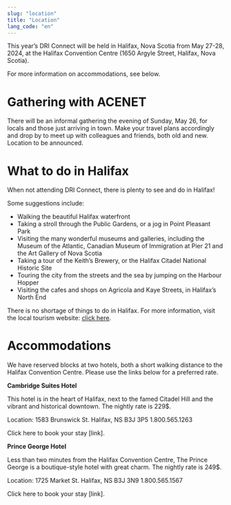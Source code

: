 ```yaml
---
slug: "location"
title: "Location"
lang_code: "en"
---
```


This year’s DRI Connect will be held in Halifax, Nova Scotia from May 27-28, 2024, at the Halifax Convention Centre (1650 Argyle Street, Halifax, Nova Scotia). 

For more information on accommodations, see below. 

# Gathering with ACENET

There will be an informal gathering the evening of Sunday, May 26, for locals and those just arriving in town. Make your travel plans accordingly and drop by to meet up with colleagues and friends, both old and new. Location to be announced. 

# What to do in Halifax 

When not attending DRI Connect, there is plenty to see and do in Halifax!  

Some suggestions include: 
* Walking the beautiful Halifax waterfront 
* Taking a stroll through the Public Gardens, or a jog in Point Pleasant Park 
* Visiting the many wonderful museums and galleries, including the Museum of the Atlantic, Canadian Museum of Immigration at Pier 21 and the Art Gallery of Nova Scotia 
* Taking a tour of the Keith’s Brewery, or the Halifax Citadel National Historic Site 
* Touring the city from the streets and the sea by jumping on the Harbour Hopper 
* Visiting the cafes and shops on Agricola and Kaye Streets, in Halifax’s North End 

There is no shortage of things to do in Halifax. For more information, visit the local tourism website: [click here](https://www.novascotia.com/trip-ideas/stories/perfect-one-three-day-halifax-itinerary). 

# Accommodations

We have reserved blocks at two hotels, both a short walking distance to the Halifax Convention Centre. Please use the links below for a preferred rate.  

**Cambridge Suites Hotel**

This hotel is in the heart of Halifax, next to the famed Citadel Hill and the vibrant and historical downtown. The nightly rate is 229$. 

Location: 
1583 Brunswick St. Halifax, NS B3J 3P5 
1.800.565.1263  

Click here to book your stay [link]. 

**Prince George Hotel**

Less than two minutes from the Halifax Convention Centre, The Prince George is a boutique-style hotel with great charm. The nightly rate is 249$. 

Location: 
1725 Market St. Halifax, NS B3J 3N9 
1.800.565.1567  

Click here to book your stay [link]. 